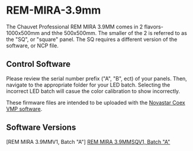 # REM-MIRA-3.9mm

The Chauvet Professional REM MIRA 3.9MM comes in 2 flavors-1000x500mm and thhe 500x500mm. The smaller of the 2 is referred to as the "SQ", or "square" panel. The SQ requires a different version of the software, or NCP file.

## Control Software

Please review the serial number prefix ("A", "B", ect) of your panels. Then, navigate to the appropriate folder for your LED batch. Selecting the incorrect LED batch will casue the color calibration to show incorrectly.

These firmware files are intended to be uploaded with the [Novastar Coex VMP software](https://www.novastar.tech/downloads/).

## Software Versions

[REM MIRA 3.9MMV1, Batch "A"]
[REM MIRA 3.9MMSQV1, Batch "A"](https://github.com/videowallqc-chauvetlighting/REM-MIRA3.9MM/blob/2ebe6032fdd74822686a6858201f3bd4795899f6/NCP_FILES/Chauvet%20Professional_REMMIRA39MMSQ_V1.00.01.ncp)
